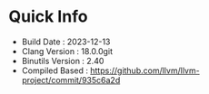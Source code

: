 # Quick Info
* Build Date : 2023-12-13
* Clang Version : 18.0.0git
* Binutils Version : 2.40
* Compiled Based : https://github.com/llvm/llvm-project/commit/935c6a2d
